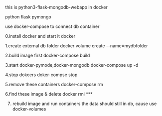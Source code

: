 this is python3-flask-mongodb-webapp in docker

python flask
pymongo


use docker-compose to connect db container

0.install docker and start it
docker

1.create external db folder
docker volume create --name=mydbfolder

2.build image first
docker-compose build

3.start docker-pymode,docker-mongodb
docker-compose up -d

4.stop dokcers
doker-compse stop

5.remove these containers
docker-compose rm

6.find these image & delete
docker rmi ***

7. rebuild image and run containers the data should still in db, cause use docker-volumes